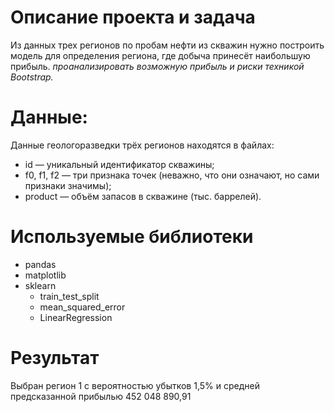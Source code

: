 # Описание проекта и задача
Из данных трех регионов по пробам нефти из скважин нужно построить модель для определения региона, где добыча принесёт наибольшую прибыль. *проанализировать возможную прибыль и риски техникой *Bootstrap.**


# Данные:
Данные геологоразведки трёх регионов находятся в файлах:
- id — уникальный идентификатор скважины;
- f0, f1, f2 — три признака точек (неважно, что они означают, но сами признаки значимы);
- product — объём запасов в скважине (тыс. баррелей).

# Используемые библиотеки
- pandas
- matplotlib
- sklearn
    - train_test_split
    - mean_squared_error
    - LinearRegression

# Результат
Выбран регион 1 с вероятностью убытков 1,5% и средней предсказанной прибылью 452 048 890,91
